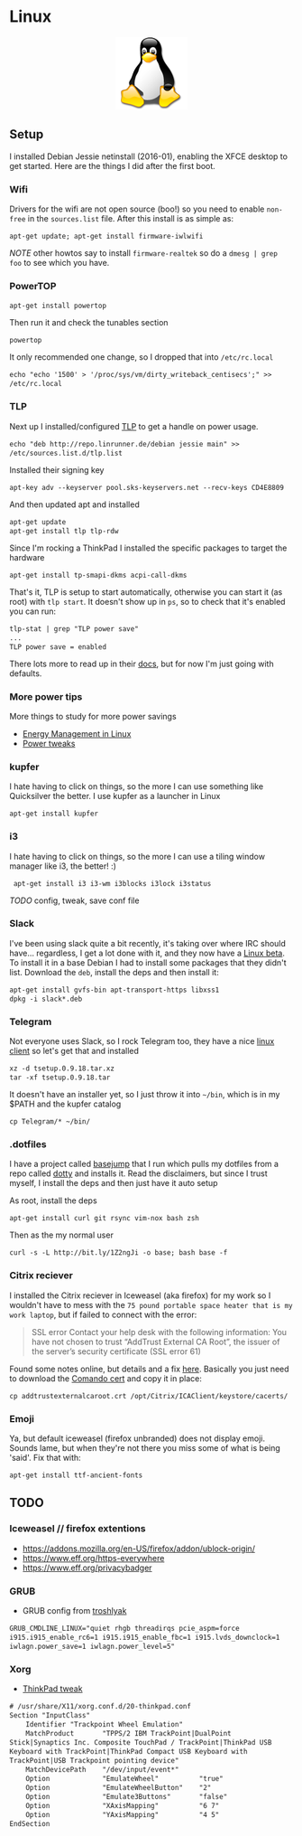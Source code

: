 # Linux

<div align="center"><img src="../imgs/tux.png" alt="Linux" border="0"></div>

## Setup

I installed Debian Jessie netinstall (2016-01), enabling the XFCE desktop to get started. Here are the things I did after the first boot.

### Wifi

Drivers for the wifi are not open source (boo!) so you need to enable `non-free` in the `sources.list` file. After this install is as simple as:

```
apt-get update; apt-get install firmware-iwlwifi
```

*NOTE* other howtos say to install `firmware-realtek` so do a `dmesg | grep foo` to see which you have.

### PowerTOP

```
apt-get install powertop
```

Then run it and check the tunables section

```
powertop
```

It only recommended one change, so I dropped that into `/etc/rc.local`

```
echo "echo '1500' > '/proc/sys/vm/dirty_writeback_centisecs';" >> /etc/rc.local
```

### TLP

Next up I installed/configured [TLP](http://linrunner.de/en/tlp/tlp.html) to get a handle on power usage.

```
echo "deb http://repo.linrunner.de/debian jessie main" >> /etc/sources.list.d/tlp.list
```

Installed their signing key

```
apt-key adv --keyserver pool.sks-keyservers.net --recv-keys CD4E8809 
```

And then updated apt and installed

```
apt-get update
apt-get install tlp tlp-rdw 
```

Since I'm rocking a ThinkPad I installed the specific packages to target the hardware 

```
apt-get install tp-smapi-dkms acpi-call-dkms 
```

That's it, TLP is setup to start automatically, otherwise you can start it (as root) with `tlp start`. It doesn't show up in `ps`, so to check that it's enabled you can run:

```
tlp-stat | grep "TLP power save"
...
TLP power save = enabled
```

There lots more to read up in their [docs](http://linrunner.de/en/tlp/docs/tlp-linux-advanced-power-management.html), but for now I'm just going with defaults.

### More power tips

More things to study for more power savings

* [Energy Management in Linux](http://itgen.blogspot.com/2009/03/energy-management-in-linux.html) 
* [Power tweaks](https://www.phoronix.com/scan.php?page=article&item=intel_i915_power&num=1)

### kupfer

I hate having to click on things, so the more I can use something like Quicksilver the better. I use kupfer as a launcher in Linux

```
apt-get install kupfer
```

### i3

I hate having to click on things, so the more I can use a tiling window manager like i3, the better! :)

```
 apt-get install i3 i3-wm i3blocks i3lock i3status
```

*TODO* config, tweak, save conf file

### Slack

I've been using slack quite a bit recently, it's taking over where IRC should have... regardless, I get a lot done with it, and they now have a [Linux beta](https://slack.com/downloads). To install it in a base Debian I had to install some packages that they didn't list. Download the `deb`, install the deps and then install it:

```
apt-get install gvfs-bin apt-transport-https libxss1
dpkg -i slack*.deb
```

### Telegram

Not everyone uses Slack, so I rock Telegram too, they have a nice [linux client](https://desktop.telegram.org) so let's get that and installed

```
xz -d tsetup.0.9.18.tar.xz 
tar -xf tsetup.0.9.18.tar 
``` 

It doesn't have an installer yet, so I just throw it into `~/bin`, which is in my $PATH and the kupfer catalog

```
cp Telegram/* ~/bin/
```

### .dotfiles

I have a project called [basejump](https://github.com/philcryer/basejump) that I run which pulls my dotfiles from a repo called [dotty](https://github.com/philcryer/dotty) and installs it. Read the disclaimers, but since I trust myself, I install the deps and then just have it auto setup

As root, install the deps

```
apt-get install curl git rsync vim-nox bash zsh
```

Then as the my normal user

```
curl -s -L http://bit.ly/1Z2ngJi -o base; bash base -f
```

### Citrix reciever

I installed the Citrix reciever in Iceweasel (aka firefox) for my work so I wouldn't have to mess with the `75 pound portable space heater that is my work laptop`, but if failed to connect with the error:

> SSL error Contact your help desk with the following information: You have not chosen to trust “AddTrust External CA Root”, the issuer of the server’s security certificate (SSL error 61)

Found some notes online, but details and a fix [here](https://newspaint.wordpress.com/2015/10/05/linux-citrix-receiver-ssl-error-addtrust-external-ca-root/). Basically you just need to download the [Comando cert](https://support.comodo.com/index.php?/Default/Knowledgebase/Article/View/917/91/) and copy it in place:

```
cp addtrustexternalcaroot.crt /opt/Citrix/ICAClient/keystore/cacerts/
```

### Emoji

Ya, but default iceweasel (firefox unbranded) does not display emoji. Sounds lame, but when they're not there you miss some of what is being 'said'. Fix that with:

```
apt-get install ttf-ancient-fonts
```

## TODO

### Iceweasel // firefox extentions

* https://addons.mozilla.org/en-US/firefox/addon/ublock-origin/
* https://www.eff.org/https-everywhere
* https://www.eff.org/privacybadger

### GRUB

* GRUB config from [troshlyak](https://troshlyak.wordpress.com/2011/11/18/thinkpad-x220-the-almost-perfect-setup-fedora-16/)

```
GRUB_CMDLINE_LINUX="quiet rhgb threadirqs pcie_aspm=force i915.i915_enable_rc6=1 i915.i915_enable_fbc=1 i915.lvds_downclock=1 iwlagn.power_save=1 iwlagn.power_level=5"
```

### Xorg

* [ThinkPad tweak](https://gist.github.com/Koronen/f95ff48d26f6d0c26023)

```
# /usr/share/X11/xorg.conf.d/20-thinkpad.conf
Section "InputClass"
    Identifier "Trackpoint Wheel Emulation"
    MatchProduct       "TPPS/2 IBM TrackPoint|DualPoint Stick|Synaptics Inc. Composite TouchPad / TrackPoint|ThinkPad USB Keyboard with TrackPoint|ThinkPad Compact USB Keyboard with TrackPoint|USB Trackpoint pointing device"
    MatchDevicePath    "/dev/input/event*"
    Option             "EmulateWheel"          "true"
    Option             "EmulateWheelButton"    "2"
    Option             "Emulate3Buttons"       "false"
    Option             "XAxisMapping"          "6 7"
    Option             "YAxisMapping"          "4 5"
EndSection
```


